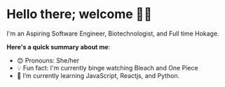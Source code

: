 # Hello there; welcome 👋🏾

I'm an Aspiring Software Engineer, Biotechnologist, and Full time Hokage.

**Here's a quick summary about me**:

- 😊 Pronouns: She/her
- 💡 Fun fact: I'm currently binge watching Bleach and One Piece
- 🌱 I’m currently learning JavaScript, Reactjs, and Python.

